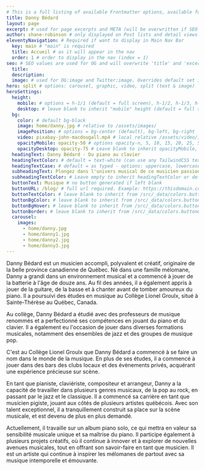 ```yaml
---
# This is a full listing of available Frontmatter options, available for any content (.md) file.
title: Danny Bédard
layout: page
excerpt: # used for page excerpts and META (will be overwritten if SEO used below)
author: shane-robinson # only displayed on Post lists and detail views. Defaults to _data/meta.authorURL
eleventyNavigation: # Required if want to display in Main Nav Bar
  key: main # "main" is required
  title: Accueil # as it will appear in the nav
  order: 1 # order to display in the nav (index = 1)
seo: # SEO values are used for OG and will overwrite 'title' and 'excerpt' above
  title:
  description:
  image: # used for OG:image and Twitter:image. Overrides default set in _data/meta.siteImage
hero: split # options: carousel, graphic, video, split (text & image)
heroSettings:
  height:
    mobile: # options = h-1/1 (default = full screen), h-1/2, h-1/3, h-3/4, h-9/10, h-48 (12rem, 192px), h-56 (14rem, 224px), h-64 (16rem, 256px)
    desktop: # leave blank to inherit "mobile" height (default = full screen)
  bg:
    color: # default bg-black
    image: home/danny.jpg # relative to /assets/images/
    imagePosition: # options = bg-center (default), bg-left, bg-right
    video: pixabay-john-macdougall.mp4 # local relative /assets/video/, or full https://... if remote?
    opacityMobile: opacity-50 # options opacity-n, 5, 10, 15, 20, 25, 50, 75, 100 (default)
    opacityDesktop: opacity-75 # Leave blank to inherit opacityMobile, use same options as opacityMobile
  headingText: Danny Bédard - Du piano au clavier
  headingTextColor: # default = text-white (can use any TailwindCSS text-[color]-[xxx])
  headingTextCase: # default = as typed - options: uppercase, lowercase, capitalize
  subheadingText: Plongez dans l'univers musical de ce musicien passionné
  subheadingTextColor: # Leave empty to inherit headingTextColor or default (text-white) or use any text-[color]-[xxx]
  buttonText: Musique # no button generated if left blank
  buttonURL: /blog/ # full url required. Example: https://thisdomain.com/somepage/
  buttonTextColor: # leave blank to inherit from /src/_data/colors.buttonCustom or buttonDefault
  buttonBgColor: # leave blank to inherit from /src/_data/colors.buttonCustom.bg or buttonDefault.bg
  buttonBgHover: # leave blank to inherit from /src/_data/colors.buttonCustom.bgHover or buttonDefault.bgHover
  buttonBorder: # leave blank to inherit from /src/_data/colors.buttonCustom.border or buttonDefault.border
  carousel:
    images:
      - home/danny.jpg
      - home/danny1.jpg
      - home/danny2.jpg
      - home/danny3.jpg
---
```


  <p>Danny Bédard est un musicien accompli, polyvalent et créatif, originaire de la belle province canadienne de Québec. Né dans une famille mélomane, Danny a grandi dans un environnement musical et a commencé à jouer de la batterie à l'âge de douze ans. Au fil des années, il a également appris à jouer de la guitare, de la basse et à chanter avant de tomber amoureux du piano.  Il a poursuivi des études en musique au Collège Lionel Groulx, situé à Sainte-Thérèse au Québec, Canada.</p>

  <p>Au collège, Danny Bédard a étudié avec des professeurs de musique renommés et a perfectionné ses compétences en jouant du piano et du clavier. Il a également eu l'occasion de jouer dans diverses formations musicales, notamment des ensembles de jazz et des groupes de musique pop.</p>

  <p>C'est au Collège Lionel Groulx que Danny Bédard a commencé à se faire un nom dans le monde de la musique. En plus de ses études, il a commencé à jouer dans des bars des clubs locaux et des évènements privés, acquérant une expérience précieuse sur scène.</p>

  <p>En tant que pianiste, claviériste, compositeur et arrangeur, Danny a la capacité de travailler dans plusieurs genres musicaux, de la pop au rock, en passant par le jazz et le classique. Il a commencé sa carrière en tant que musicien pigiste, jouant aux côtés de plusieurs artistes québécois. Avec son talent exceptionnel, il a tranquillement construit sa place sur la scène musicale, et est devenu de plus en plus demandé.</p>

  <p>Actuellement, il travaille sur un album piano solo, ce qui mettra en valeur sa sensibilité musicale unique et sa maîtrise du piano. Il participe également à plusieurs projets créatifs, où il continue à innover et à explorer de nouvelles avenues musicales, tout en offrant son savoir-faire en tant que musicien. Il est un artiste qui continue à inspirer les mélomanes de partout avec sa musique intemporelle et émouvante.</p>

